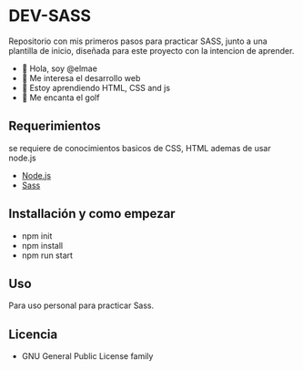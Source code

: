 # DEV-SASS

Repositorio con mis primeros pasos para practicar SASS, junto a una plantilla de inicio, diseñada para este proyecto con la intencion de aprender.


- 👋 Hola, soy @elmae
- 👀 Me interesa el desarrollo web
- 🌱 Estoy aprendiendo HTML, CSS and js
- 💞️ Me encanta el golf

## Requerimientos

se requiere de conocimientos basicos de CSS, HTML ademas de usar node.js

- [Node.js](https://nodejs.org/)
- [Sass](https://sass-lang.com/)

## Installación y como empezar

   - npm init
   - npm install
   - npm run start

## Uso

Para uso personal para practicar Sass.

## Licencia

- GNU General Public License family
